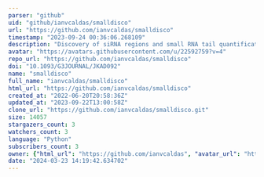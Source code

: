 ```yaml
---
parser: "github"
uid: "github/ianvcaldas/smalldisco"
url: "https://github.com/ianvcaldas/smalldisco"
timestamp: "2023-09-24 00:36:06.268109"
description: "Discovery of siRNA regions and small RNA tail quantification"
avatar: "https://avatars.githubusercontent.com/u/22592759?v=4"
repo_url: "https://github.com/ianvcaldas/smalldisco"
doi: "10.1093/G3JOURNAL/JKAD092"
name: "smalldisco"
full_name: "ianvcaldas/smalldisco"
html_url: "https://github.com/ianvcaldas/smalldisco"
created_at: "2022-06-20T20:58:36Z"
updated_at: "2023-09-22T13:00:58Z"
clone_url: "https://github.com/ianvcaldas/smalldisco.git"
size: 14057
stargazers_count: 3
watchers_count: 3
language: "Python"
subscribers_count: 3
owner: {"html_url": "https://github.com/ianvcaldas", "avatar_url": "https://avatars.githubusercontent.com/u/22592759?v=4", "login": "ianvcaldas", "type": "User"}
date: "2024-03-23 14:19:42.634702"
---
```

